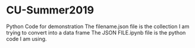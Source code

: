 # CU-Summer2019
Python Code for demonstration
The filename.json file is the collection I am trying to convert into a data frame
The JSON FILE.ipynb file is the python code I am using. 
